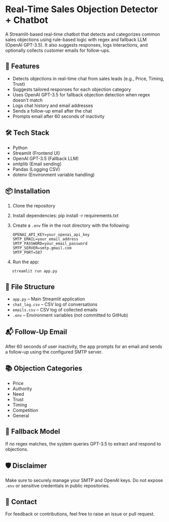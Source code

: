 Real-Time Sales Objection Detector + Chatbot
============================================

A Streamlit-based real-time chatbot that detects and categorizes common sales objections using rule-based logic with regex and fallback LLM (OpenAI GPT-3.5). It also suggests responses, logs interactions, and optionally collects customer emails for follow-ups.

🔧 Features
----------
- Detects objections in real-time chat from sales leads (e.g., Price, Timing, Trust)
- Suggests tailored responses for each objection category
- Uses OpenAI GPT-3.5 for fallback objection detection when regex doesn't match
- Logs chat history and email addresses
- Sends a follow-up email after the chat
- Prompts email after 60 seconds of inactivity

🛠️ Tech Stack
-------------
- Python
- Streamlit (Frontend UI)
- OpenAI GPT-3.5 (Fallback LLM)
- smtplib (Email sending)
- Pandas (Logging CSV)
- dotenv (Environment variable handling)

📦 Installation
---------------
1. Clone the repository

2. Install dependencies:
   pip install -r requirements.txt

3. Create a `.env` file in the root directory with the following:
   ```
   OPENAI_API_KEY=your_openai_api_key  
   SMTP_EMAIL=your_email_address  
   SMTP_PASSWORD=your_email_password  
   SMTP_SERVER=smtp.gmail.com  
   SMTP_PORT=587
   ```

4. Run the app:
```
   streamlit run app.py
```
📄 File Structure
----------------
- `app.py` – Main Streamlit application
- `chat_log.csv` – CSV log of conversations
- `emails.csv` – CSV log of collected emails
- `.env` – Environment variables (not committed to GitHub)

📬 Follow-Up Email
------------------
After 60 seconds of user inactivity, the app prompts for an email and sends a follow-up using the configured SMTP server.

📚 Objection Categories
-----------------------
- Price
- Authority
- Need
- Trust
- Timing
- Competition
- General

🤖 Fallback Model
-----------------
If no regex matches, the system queries GPT-3.5 to extract and respond to objections.

🛡️ Disclaimer
-------------
Make sure to securely manage your SMTP and OpenAI keys. Do not expose `.env` or sensitive credentials in public repositories.

📧 Contact
----------
For feedback or contributions, feel free to raise an issue or pull request.

